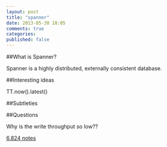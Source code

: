 ```yaml
---
layout: post
title: "spanner"
date: 2013-05-30 18:05
comments: true
categories: 
published: false
---
```


##What is Spanner?

Spanner is a highly distributed, externally consistent database.

##Interesting ideas

TT.now().latest()

##Subtleties

##Questions

Why is the write throughput so low??


[6.824 notes](http://pdos.csail.mit.edu/6.824/notes/l07.txt)
